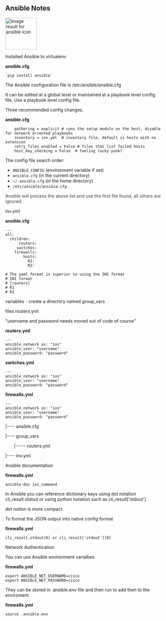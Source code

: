 ## Ansible Notes
<span
class="confluence-embedded-file-wrapper confluence-embedded-manual-size"><img src="https://encrypted-tbn0.gstatic.com/images?q=tbn:ANd9GcQKj-00Z9LYlW1duGjVUKx7ifnKN40NvWPBk99Jf-iPEoA16Usa" alt="Image result for ansible icon" class="confluence-embedded-image confluence-external-resource" width="100" /></span>

Installed Ansible to virtualenv 

**ansible.cfg**

    `pip install ansible`



The Ansible configuration file is /etc/ansible/ansible.cfg

It can be edited at a global level or maintained at a playbook level
config file. Use a playbook level config file. 

Three recommended config changes. 

**ansible.cfg**
```
    gathering = explicit # runs the setup module on the host, disable for network oriented playbooks
    inventory = inv.yml  # inventory file, default is hosts with no extension
    retry_files_enabled = False # files that list failed hosts
    host_key_checking = False  # feeling lucky punk?
```
The config file search order:

-   `ANSIBLE_CONFIG`<span> </span>(environment variable if set)
-   `ansible.cfg`<span> </span>(in the current directory)
-   `~/.ansible.cfg`<span> </span>(in the home directory)
-   `/etc/ansible/ansible.cfg`

<span style="color: rgb(64,64,64);">Ansible will process the above list
and use the first file found, all others are ignored.</span>



inv.yml

**ansible.cfg**

    ---
    all:
      children:
          routers:
         switches:
        firewalls:
            hosts:
              R1:
              R2:

    # The yaml format is superior to using the INI format
    # INI format
    # [routers]
    # R1
    # R2



variables - create a directory named group\_vars

files routers.yml

"username and password needs moved out of code of course"

**routers.yml**

    ---
    ansible_network os: "ios"
    ansible_user: "username"
    ansible_password: "password"



**switches.yml**

    ---
    ansible_network os: "ios"
    ansible_user: "username"
    ansible_password: "password"



**firewalls.yml**

    ---
    ansible_network os: "ios"
    ansible_user: "username"
    ansible_password: "password"

|---- ansible.cfg

|---- group\_vars

       |----- routers.yml

|---- inv.yml



Ansible documentation

**firewalls.yml**

    ansible-doc ios_command



In Ansible you can reference dictionary keys using dot notation
cli\_result.stdout or using python notation such as
cli\_result\['stdout'\]

dot notion is more compact

To format the JSON output into native config format

**firewalls.yml**

    cli_result.stdout[0] or cli_result['stdout'][0]



Network Authentication

You can use Ansible environment varialbes 

**firewalls.yml**

    export ANSIBLE_NET_USERNAME=cisco
    export ANSIBLE_NET_PASSWORD=cisco



They can be stored in .ansible.env file and then run to add then to the
enviroment

**firewalls.yml**

    source .ansible.env
